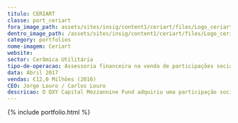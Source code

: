 ```yaml
---
titulo: CERIART
classe: port_ceriart
fora_image_path: assets/sites/insig/content1/ceriart/files/Logo_ceriart966b.jpg
dentro_image_path: /assets/sites/insig/content1/ceriart/files/Logo_ceriart966b.jpg
category: portfolios
nome-imagem: Ceriart
website: 
sector: Cerâmica Utilitária
tipo-de-operacao: Assessoria financeira na venda de participações sociais
data: Abril 2017
vendas: €12,0 Milhões (2016)
CEO: Jorge Louro / Carlos Louro
descricao: O OXY Capital Mezzannine Fund adquiriu uma participação social no capital do Grupo Ceriart. A Ceriart é grupo cerâmico focado na produção de peças de mesa e decorativas em grés e faiança, estando em rápido crescimento, exportando 100% da sua produção.
---
```


  {% include portfolio.html %}    